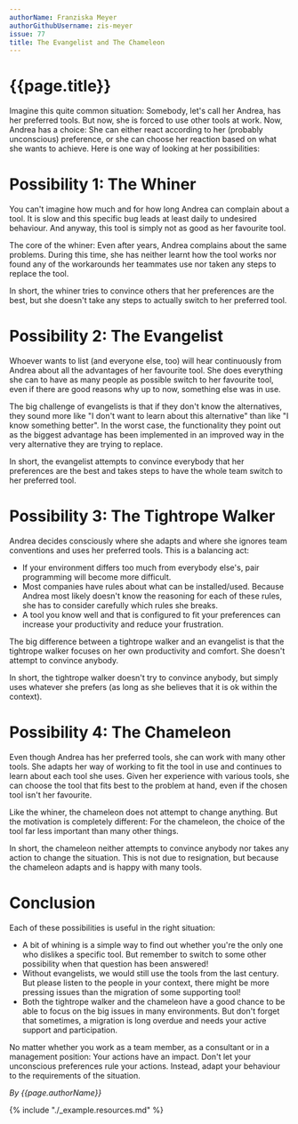 ```yaml
---
authorName: Franziska Meyer
authorGithubUsername: zis-meyer
issue: 77
title: The Evangelist and The Chameleon
---
```

# {{page.title}}

Imagine this quite common situation: Somebody, let's call her Andrea, has her preferred tools. But now, she is forced to use other tools at work. Now, Andrea has a choice: She can either react according to her (probably unconscious) preference, or she can choose her reaction based on what she wants to achieve. Here is one way of looking at her possibilities:

# Possibility 1: The Whiner

You can't imagine how much and for how long Andrea can complain about a tool. It is slow and this specific bug leads at least daily to undesired behaviour. And anyway, this tool is simply not as good as her favourite tool.

The core of the whiner: Even after years, Andrea complains about the same problems. During this time, she has neither learnt how the tool works nor found any of the workarounds her teammates use nor taken any steps to replace the tool.

In short, the whiner tries to convince others that her preferences are the best, but she doesn't take any steps to actually switch to her preferred tool.

# Possibility 2: The Evangelist

Whoever wants to list (and everyone else, too) will hear continuously from Andrea about all the advantages of her favourite tool. She does everything she can to have as many people as possible switch to her favourite tool, even if there are good reasons why up to now, something else was in use.

The big challenge of evangelists is that if they don't know the alternatives, they sound more like "I don't want to learn about this alternative" than like "I know something better". In the worst case, the functionality they point out as the biggest advantage has been implemented in an improved way in the very alternative they are trying to replace.

In short, the evangelist attempts to convince everybody that her preferences are the best and takes steps to have the whole team switch to her preferred tool.

# Possibility 3: The Tightrope Walker

Andrea decides consciously where she adapts and where she ignores team conventions and uses her preferred tools. This is a balancing act:

 * If your environment differs too much from everybody else's, pair programming will become more difficult.
 * Most companies have rules about what can be installed/used. Because Andrea most likely doesn't know the reasoning for each of these rules, she has to consider carefully which rules she breaks.
 * A tool you know well and that is configured to fit your preferences can increase your productivity and reduce your frustration.

The big difference between a tightrope walker and an evangelist is that the tightrope walker focuses on her own productivity and comfort. She doesn't attempt to convince anybody.

In short, the tightrope walker doesn't try to convince anybody, but simply uses whatever she prefers (as long as she believes that it is ok within the context).

# Possibility 4: The Chameleon

Even though Andrea has her preferred tools, she can work with many other tools. She adapts her way of working to fit the tool in use and continues to learn about each tool she uses. Given her experience with various tools, she can choose the tool that fits best to the problem at hand, even if the chosen tool isn't her favourite.

Like the whiner, the chameleon does not attempt to change anything. But the motivation is completely different: For the chameleon, the choice of the tool far less important than many other things.

In short, the chameleon neither attempts to convince anybody nor takes any action to change the situation. This is not due to resignation, but because the chameleon adapts and is happy with many tools.

# Conclusion

Each of these possibilities is useful in the right situation:

 * A bit of whining is a simple way to find out whether you're the only one who dislikes a specific tool. But remember to switch to some other possibility when that question has been answered!
 * Without evangelists, we would still use the tools from the last century. But please listen to the people in your context, there might be more pressing issues than the migration of some supporting tool!
 * Both the tightrope walker and the chameleon have a good chance to be able to focus on the big issues in many environments. But don't forget that sometimes, a migration is long overdue and needs your active support and participation.

No matter whether you work as a team member, as a consultant or in a management position: Your actions have an impact. Don't let your unconscious preferences rule your actions. Instead, adapt your behaviour to the requirements of the situation.

*By {{page.authorName}}*

{% include "./_example.resources.md" %}
